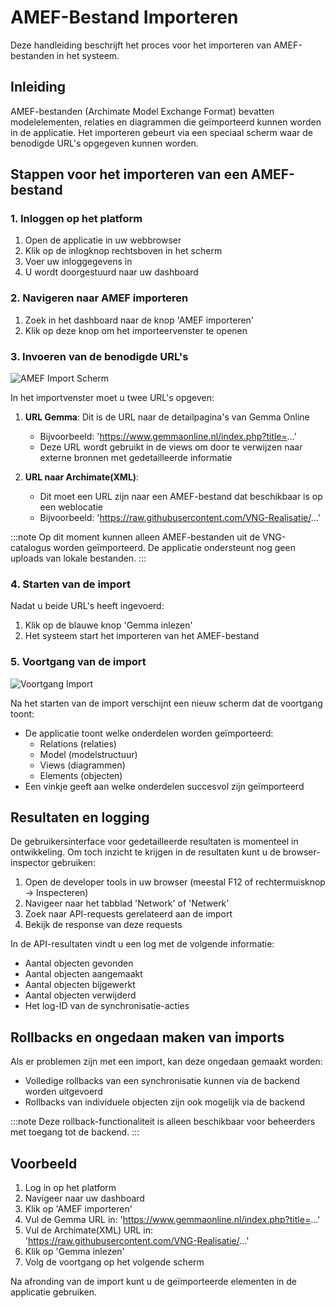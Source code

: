 # AMEF-Bestand Importeren

Deze handleiding beschrijft het proces voor het importeren van AMEF-bestanden in het systeem.

## Inleiding

AMEF-bestanden (Archimate Model Exchange Format) bevatten modelelementen, relaties en diagrammen die geïmporteerd kunnen worden in de applicatie. Het importeren gebeurt via een speciaal scherm waar de benodigde URL's opgegeven kunnen worden.

## Stappen voor het importeren van een AMEF-bestand

### 1. Inloggen op het platform

1. Open de applicatie in uw webbrowser
2. Klik op de inlogknop rechtsboven in het scherm
3. Voer uw inloggegevens in
4. U wordt doorgestuurd naar uw dashboard

### 2. Navigeren naar AMEF importeren

1. Zoek in het dashboard naar de knop 'AMEF importeren'
2. Klik op deze knop om het importeervenster te openen

### 3. Invoeren van de benodigde URL's

![AMEF Import Scherm](../Diagrams/amef-import-screen.png)

In het importvenster moet u twee URL's opgeven:

1. **URL Gemma**: Dit is de URL naar de detailpagina's van Gemma Online
   - Bijvoorbeeld: 'https://www.gemmaonline.nl/index.php?title=...'
   - Deze URL wordt gebruikt in de views om door te verwijzen naar externe bronnen met gedetailleerde informatie

2. **URL naar Archimate(XML)**:
   - Dit moet een URL zijn naar een AMEF-bestand dat beschikbaar is op een weblocatie
   - Bijvoorbeeld: 'https://raw.githubusercontent.com/VNG-Realisatie/...'

:::note
Op dit moment kunnen alleen AMEF-bestanden uit de VNG-catalogus worden geïmporteerd. De applicatie ondersteunt nog geen uploads van lokale bestanden.
:::

### 4. Starten van de import

Nadat u beide URL's heeft ingevoerd:

1. Klik op de blauwe knop 'Gemma inlezen'
2. Het systeem start het importeren van het AMEF-bestand

### 5. Voortgang van de import

![Voortgang Import](../Diagrams/amef-import-progress.png)

Na het starten van de import verschijnt een nieuw scherm dat de voortgang toont:

- De applicatie toont welke onderdelen worden geïmporteerd:
  - Relations (relaties)
  - Model (modelstructuur)
  - Views (diagrammen)
  - Elements (objecten)
- Een vinkje geeft aan welke onderdelen succesvol zijn geïmporteerd

## Resultaten en logging

De gebruikersinterface voor gedetailleerde resultaten is momenteel in ontwikkeling. Om toch inzicht te krijgen in de resultaten kunt u de browser-inspector gebruiken:

1. Open de developer tools in uw browser (meestal F12 of rechtermuisknop → Inspecteren)
2. Navigeer naar het tabblad 'Network' of 'Netwerk'
3. Zoek naar API-requests gerelateerd aan de import
4. Bekijk de response van deze requests

In de API-resultaten vindt u een log met de volgende informatie:
- Aantal objecten gevonden
- Aantal objecten aangemaakt
- Aantal objecten bijgewerkt
- Aantal objecten verwijderd
- Het log-ID van de synchronisatie-acties

## Rollbacks en ongedaan maken van imports

Als er problemen zijn met een import, kan deze ongedaan gemaakt worden:

- Volledige rollbacks van een synchronisatie kunnen via de backend worden uitgevoerd
- Rollbacks van individuele objecten zijn ook mogelijk via de backend

:::note
Deze rollback-functionaliteit is alleen beschikbaar voor beheerders met toegang tot de backend.
:::

## Voorbeeld

1. Log in op het platform
2. Navigeer naar uw dashboard
3. Klik op 'AMEF importeren'
4. Vul de Gemma URL in: 'https://www.gemmaonline.nl/index.php?title=...'
5. Vul de Archimate(XML) URL in: 'https://raw.githubusercontent.com/VNG-Realisatie/...'
6. Klik op 'Gemma inlezen'
7. Volg de voortgang op het volgende scherm

Na afronding van de import kunt u de geïmporteerde elementen in de applicatie gebruiken.
